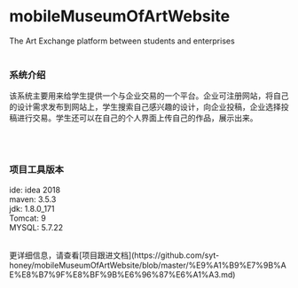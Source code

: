 # mobileMuseumOfArtWebsite

The Art Exchange platform between students and enterprises   
<br>

### 系统介绍

该系统主要用来给学生提供一个与企业交易的一个平台。企业可注册网站，将自己的设计需求发布到网站上，学生搜索自己感兴趣的设计，向企业投稿，企业选择投稿进行交易。学生还可以在自己的个人界面上传自己的作品，展示出来。

<br>  
### 项目工具版本   
ide: idea 2018   
maven: 3.5.3     
jdk: 1.8.0_171    
Tomcat: 9     
MYSQL: 5.7.22




<br>
更详细信息，请查看[项目跟进文档](https://github.com/syt-honey/mobileMuseumOfArtWebsite/blob/master/%E9%A1%B9%E7%9B%AE%E8%B7%9F%E8%BF%9B%E6%96%87%E6%A1%A3.md)
